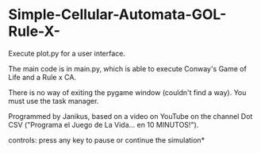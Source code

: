 # Simple-Cellular-Automata-GOL-Rule-X-

Execute plot.py for a user interface.

The main code is in main.py, which is able to execute Conway's Game of Life and a Rule x CA.

There is no way of exiting the pygame window (couldn't find a way). You must use the task manager.

Programmed by Janikus,
based on a video on YouTube on the channel Dot CSV ("Programa el Juego de La Vida... en 10 MINUTOS!").

controls: press any key to pause or continue the simulation*
